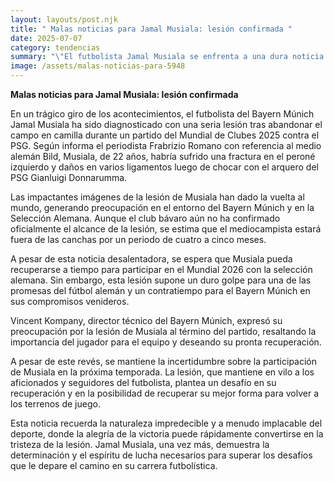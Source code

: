 ```yaml
---
layout: layouts/post.njk
title: " Malas noticias para Jamal Musiala: lesión confirmada " 
date: 2025-07-07
category: tendencias
summary: "\"El futbolista Jamal Musiala se enfrenta a una dura noticia: lesión confirmada que lo alejará de las canchas durante meses. Descubre el impacto de esta devastadora noticia, su recuperación y su posible participación en el Mundial 2026. Entérate de todos los detalles sobre este trágico acontecimiento que ha conmocionado al mundo del fútbol.\""
image: /assets/malas-noticias-para-5948
---
```


**Malas noticias para Jamal Musiala: lesión confirmada**



En un trágico giro de los acontecimientos, el futbolista del Bayern Múnich Jamal Musiala ha sido diagnosticado con una seria lesión tras abandonar el campo en camilla durante un partido del Mundial de Clubes 2025 contra el PSG. Según informa el periodista Frabrizio Romano con referencia al medio alemán Bild, Musiala, de 22 años, habría sufrido una fractura en el peroné izquierdo y daños en varios ligamentos luego de chocar con el arquero del PSG Gianluigi Donnarumma.



Las impactantes imágenes de la lesión de Musiala han dado la vuelta al mundo, generando preocupación en el entorno del Bayern Múnich y en la Selección Alemana. Aunque el club bávaro aún no ha confirmado oficialmente el alcance de la lesión, se estima que el mediocampista estará fuera de las canchas por un periodo de cuatro a cinco meses.



A pesar de esta noticia desalentadora, se espera que Musiala pueda recuperarse a tiempo para participar en el Mundial 2026 con la selección alemana. Sin embargo, esta lesión supone un duro golpe para una de las promesas del fútbol alemán y un contratiempo para el Bayern Múnich en sus compromisos venideros.



Vincent Kompany, director técnico del Bayern Múnich, expresó su preocupación por la lesión de Musiala al término del partido, resaltando la importancia del jugador para el equipo y deseando su pronta recuperación.



A pesar de este revés, se mantiene la incertidumbre sobre la participación de Musiala en la próxima temporada. La lesión, que mantiene en vilo a los aficionados y seguidores del futbolista, plantea un desafío en su recuperación y en la posibilidad de recuperar su mejor forma para volver a los terrenos de juego.



Esta noticia recuerda la naturaleza impredecible y a menudo implacable del deporte, donde la alegría de la victoria puede rápidamente convertirse en la tristeza de la lesión. Jamal Musiala, una vez más, demuestra la determinación y el espíritu de lucha necesarios para superar los desafíos que le depare el camino en su carrera futbolística.
